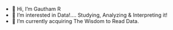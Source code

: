 - 👋 Hi, I’m Gautham R
- 👀 I’m interested in Data!.... Studying, Analyzing & Interpreting it!
- 🌱 I’m currently acquiring The Wisdom to Read Data.


<!---
Gautham-Py/Gautham-Py is a ✨ special ✨ repository because its `README.md` (this file) appears on your GitHub profile.
You can click the Preview link to take a look at your changes.
--->
